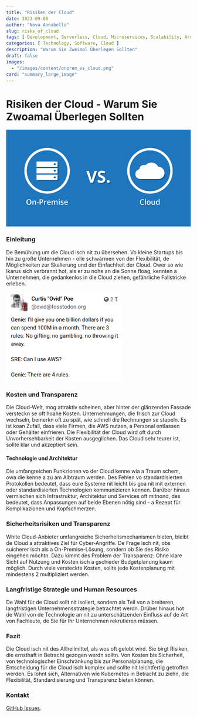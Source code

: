 ```yaml
---
title: "Risiken der Cloud"
date: 2023-09-08
author: "Nova Annabella"
slug: risks_of_cloud
tags: [ Development, Serverless, Cloud, Microservices, Scalability, Architecture, Infrastructure ]
categories: [ Technology, Software, Cloud ]
description: "Warum Sie Zweimol Überlegen Sollten"
draft: false
images:
  - "/images/content/onprem_vs_cloud.png"
card: "summary_large_image"
---
```



# Risiken der Cloud - Warum Sie Zwoamal Überlegen Sollten

![aws_costs_twitter_1](/images/content/onprem_vs_cloud.png)

### Einleitung

De Bemühung um die Cloud isch nit zu übersehen. Vo kleine Startups bis hin zu große Unternehmen - olle schwärmen von
der Flexibilität, de Möglichkeiten zur Skalierung und der Einfachheit der Cloud. Ower so wie Ikarus sich verbrannt hot,
als er zu nohe an die Sonne floag, kennten a Unternehmen, die gedankenlos in die Cloud ziehen, gefährliche Fallstricke
erleben.

![aws_costs_twitter_1](/images/content/aws_costs_twitter_1.png)


### Kosten und Transparenz

Die Cloud-Welt, mog attraktiv scheinen, aber hinter der glänzenden Fassade versteckn se oft hoahe
Kosten. Unternehmungen, die frisch zur Cloud wechseln, bemerkn oft zu spät, wie schnell die Rechnungen se stapeln. Es
ist koan Zufall, dass viele Firmen, die AWS nutzen, a Personal entlassen oder Gehälter einfrieren. Die Flexibilität
der Cloud wird oft durch Unvorhersehbarkeit der Kosten ausgeglichen. Das Cloud sehr teurer ist, sollte klar und
akzeptiert sein.

#### Technologie und Architektur

Die umfangreichen Funkzionen vo der Cloud kenne wia a Traum schem, owa die kenne a zu am Albtraum werden. Des
Fehlen vo standardisierten Protokollen bedeutet, dass eure Systeme nit leicht bis goa nit mit externen oder standardisierten
Technologien kommunizieren kennen. Darüber hinaus vermischen sich Infrastruktur, Architektur und Services oft mitnond,
des bedeutet, dass Anpassungen auf beide Ebenen nötig sind - a Rezept für Komplikazionen und Kopfschmerzen.

### Sicherheitsrisiken und Transparenz

White Cloud-Anbieter umfangreiche Sicherheitsmechanismen bieten, bleibt de Cloud a attraktives Ziel für Cyber-Angriffe. De Frage isch nit, obs suicherer isch als a On-Premise-Lösung, sondern ob Sie des Risiko eingehen möchtn. Dazu kimmt des Problem der Transparenz: Ohne klare Sicht auf Nutzung und Kosten isch a gschieder Budgetplanung kaum möglich. Durch viele versteckte Kosten, sollte jede Kostenplanung mit mindestens 2 multipliziert werden.

### Langfristige Strategie und Human Resources

De Wahl für de Cloud sollt nit isoliert, sondern als Teil von a breiteren, langfristigen Unternehmensstrategie
betrachtet werdn. Drüber hinaus hot de Wahl von de Technologie an nit zu unterschätzenden Einfluss auf de Art von
Fachleute, de Sie für Ihr Unternehmen rekrutieren müssen.

### Fazit

Die Cloud isch nit des Allheilmittel, als wos oft gelobt wird. Sie birgt Risiken, die ernsthaft in Betracht gezogen
werdn solltn. Von Kosten bis Sicherheit, von technologischer Einschränkung bis zur Personalplanung, die Entscheidung für
die Cloud isch komplex und sollte nit leichtfertig getroffen werden. Es lohnt sich, Alternativen wie Kubernetes in
Betracht zu ziehn, die Flexibilität, Standardisierung und Transparenz bieten können.

### Kontakt

[GitHub Issues](https://github.com/NovaAnnabella/the_unspoken/issues/new/choose).
